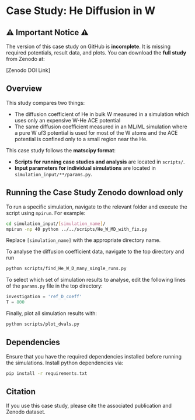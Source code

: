 # Case Study: He Diffusion in W

## ⚠️ Important Notice ⚠️
The version of this case study on GitHub is **incomplete**. It is missing required potentials, result data, and plots. You can download the **full study** from Zenodo at:

[Zenodo DOI Link]

## Overview
This study compares two things:
-  The diffusion coefficient of He in bulk W measured in a simulation which uses only an expensive W-He ACE potential
-  The same diffusion coefficient measured in an ML/ML simulation where a pure W uf3 potential is used for most of the W atoms and the ACE potential is confined only to a small region near the He.

This case study follows the **matscipy format**:
- **Scripts for running case studies and analysis** are located in `scripts/`.
- **Input parameters for individual simulations** are located in `simulation_input/**/params.py`.

## Running the Case Study **Zenodo download only**
To run a specific simulation, navigate to the relevant folder and execute the script using `mpirun`. For example:

```bash
cd simulation_input/[simulation_name]/
mpirun -np 40 python ../../scripts/He_W_MD_with_fix.py
```

Replace `[simulation_name]` with the appropriate directory name.

To analyse the diffusion coefficient data, navigate to the top directory and run
```bash
python scripts/find_He_W_D_many_single_runs.py
```
To select which set of simulation results to analyse, edit the following lines of the `params.py` file in the top directory:
```python
investigation = 'ref_D_coeff'
T = 800
```
Finally, plot all simulation results with:
```bash
python scripts/plot_dvals.py
```

## Dependencies
Ensure that you have the required dependencies installed before running the simulations. Install python dependencies via:

```bash
pip install -r requirements.txt
```

## Citation
If you use this case study, please cite the associated publication and Zenodo dataset.
